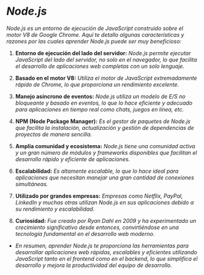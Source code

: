 <!-- Autor: Daniel Benjamin Perez Morales -->
<!-- GitHub: https://github.com/DanielPerezMoralesDev13 -->
<!-- Correo electrónico: danielperezdev@proton.me -->

# ***Node.js***

*Node.js es un entorno de ejecución de JavaScript construido sobre el motor V8 de Google Chrome. Aquí te detallo algunas características y razones por las cuales aprender Node.js puede ser muy beneficioso:*

1. **Entorno de ejecución del lado del servidor:** *Node.js permite ejecutar JavaScript del lado del servidor, no solo en el navegador, lo que facilita el desarrollo de aplicaciones web completas con un solo lenguaje.*

2. **Basado en el motor V8:** *Utiliza el motor de JavaScript extremadamente rápido de Chrome, lo que proporciona un rendimiento excelente.*

3. **Manejo asíncrono de eventos:** *Node.js utiliza un modelo de E/S no bloqueante y basado en eventos, lo que lo hace eficiente y adecuado para aplicaciones en tiempo real como chats, juegos en línea, etc.*

4. **NPM (Node Package Manager):** *Es el gestor de paquetes de Node.js que facilita la instalación, actualización y gestión de dependencias de proyectos de manera sencilla.*

5. **Amplia comunidad y ecosistema:** *Node.js tiene una comunidad activa y un gran número de módulos y frameworks disponibles que facilitan el desarrollo rápido y eficiente de aplicaciones.*

6. **Escalabilidad:** *Es altamente escalable, lo que lo hace ideal para aplicaciones que necesitan manejar una gran cantidad de conexiones simultáneas.*

7. **Utilizado por grandes empresas:** *Empresas como Netflix, PayPal, LinkedIn y muchas otras utilizan Node.js en sus aplicaciones debido a su rendimiento y escalabilidad.*

8. **Curiosidad:** *Fue creado por Ryan Dahl en 2009 y ha experimentado un crecimiento significativo desde entonces, convirtiéndose en una tecnología fundamental en el desarrollo web moderno.*

- *En resumen, aprender Node.js te proporciona las herramientas para desarrollar aplicaciones web rápidas, escalables y eficientes utilizando JavaScript tanto en el frontend como en el backend, lo que simplifica el desarrollo y mejora la productividad del equipo de desarrollo.*
